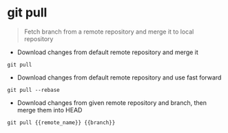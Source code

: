 # git pull

> Fetch branch from a remote repository and merge it to local repository

- Download changes from default remote repository and merge it

`git pull`

- Download changes from default remote repository and use fast forward

`git pull --rebase`

- Download changes from given remote repository and branch, then merge them into HEAD

`git pull {{remote_name}} {{branch}}`
